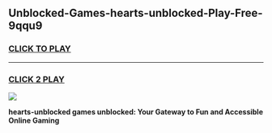 
## Unblocked-Games-hearts-unblocked-Play-Free-9qqu9
<h3>
<a href="https://premium76.site?title=hearts-unblocked&ref=21A">CLICK TO PLAY</a></h3>
<hr>

<h3>
<a href="https://premium76.site?title=hearts-unblocked&ref=21A">CLICK 2 PLAY</a>
  
</h3>

<a href="https://premium76.site?title=hearts-unblocked&ref=21A"><img src="https://clearcache.store/games.png"></a>


**hearts-unblocked games unblocked: Your Gateway to Fun and Accessible Online Gaming**
